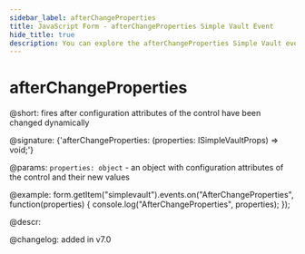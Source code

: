 ```yaml
---
sidebar_label: afterChangeProperties
title: JavaScript Form - afterChangeProperties Simple Vault Event 
hide_title: true
description: You can explore the afterChangeProperties Simple Vault event of Form in the documentation of the DHTMLX JavaScript UI library. Browse developer guides and API reference, try out code examples and live demos, and download a free 30-day evaluation version of DHTMLX Suite 7.
---
```

 
# afterChangeProperties

@short: fires after configuration attributes of the control have been changed dynamically

@signature: {'afterChangeProperties: (properties: ISimpleVaultProps) => void;'}

@params:
`properties: object` - an object with configuration attributes of the control and their new values

@example:
form.getItem("simplevault").events.on("AfterChangeProperties", function(properties) {
    console.log("AfterChangeProperties", properties);
});

@descr:

@changelog: added in v7.0

[comment]: # (@relatedapi: form/api/simplevault/simplevault_setproperties_method.md)
